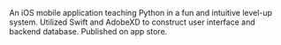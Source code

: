 An iOS mobile application teaching Python in a fun and intuitive level-up system. Utilized Swift and AdobeXD to construct user interface and backend database. Published on app store.
